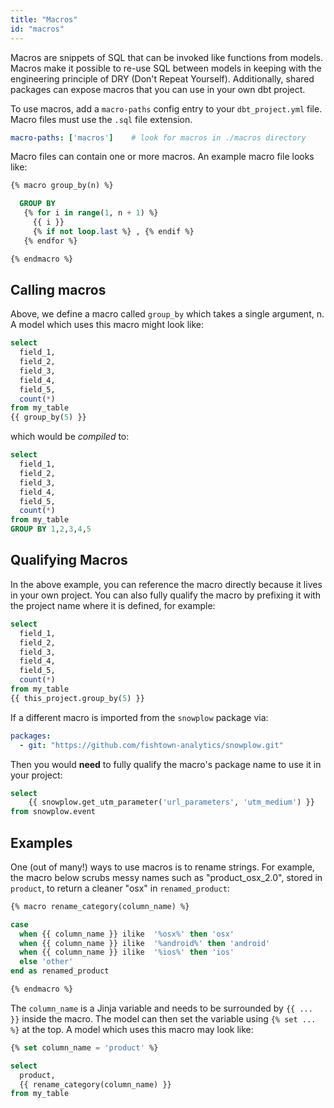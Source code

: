 ```yaml
---
title: "Macros"
id: "macros"
---
```


Macros are snippets of SQL that can be invoked like functions from models. Macros make it possible to re-use SQL between models in keeping with the engineering principle of DRY (Don't Repeat Yourself). Additionally, shared packages can expose macros that you can use in your own dbt project.

To use macros, add a `macro-paths` config entry to your `dbt_project.yml` file. Macro files must use the `.sql` file extension.

<File name='dbt_project.yml'>

```yaml
macro-paths: ['macros']    # look for macros in ./macros directory
```

</File>

Macro files can contain one or more macros. An example macro file looks like:

<File name='macros/example.sql'>

```sql
{% macro group_by(n) %}

  GROUP BY
   {% for i in range(1, n + 1) %}
     {{ i }}
     {% if not loop.last %} , {% endif %}
   {% endfor %}

{% endmacro %}
```

</File>

## Calling macros

Above, we define a macro called `group_by` which takes a single argument, n. A model which uses this macro might look like:

<File name='models/example.sql'>

```sql
select
  field_1,
  field_2,
  field_3,
  field_4,
  field_5,
  count(*)
from my_table
{{ group_by(5) }}
```

</File>

which would be _compiled_ to:

<File name='target/build/models/example.sql'>

```sql
select
  field_1,
  field_2,
  field_3,
  field_4,
  field_5,
  count(*)
from my_table
GROUP BY 1,2,3,4,5
```

</File>

## Qualifying Macros

In the above example, you can reference the macro directly because it lives in your own project. You can also fully qualify the macro by prefixing it with the project name where it is defined, for example:

<File name='models/example.sql'>

```sql
select
  field_1,
  field_2,
  field_3,
  field_4,
  field_5,
  count(*)
from my_table
{{ this_project.group_by(5) }}
```

</File>

If a different macro is imported from the `snowplow` package via:

<File name='packages.yml'>

```yaml
packages:
  - git: "https://github.com/fishtown-analytics/snowplow.git"
```

</File>

Then you would __need__ to fully qualify the macro's package name to use it in your project:

<File name='models/example.sql'>

```sql
select
	{{ snowplow.get_utm_parameter('url_parameters', 'utm_medium') }}
from snowplow.event
```

</File>

## Examples

One (out of many!) ways to use macros is to rename strings. For example, the macro below scrubs messy names such as "product_osx_2.0", stored in `product`, to return a cleaner "osx" in `renamed_product`:  

<File name='macros/example2.sql'>

```sql
{% macro rename_category(column_name) %}

case
  when {{ column_name }} ilike  '%osx%' then 'osx'
  when {{ column_name }} ilike  '%android%' then 'android'
  when {{ column_name }} ilike  '%ios%' then 'ios'
  else 'other'
end as renamed_product

{% endmacro %}
```

</File>

The `column_name` is a Jinja variable and needs to be surrounded by `{{ ... }}` inside the macro. The model can then set the variable using `{% set ... %}` at the top. A model which uses this macro may look like:

<File name='models/example2.sql'>

```sql
{% set column_name = 'product' %}

select
  product,
  {{ rename_category(column_name) }}
from my_table
```

</File>
